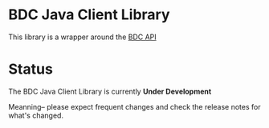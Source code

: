 # BDC Java Client Library

This library is a wrapper around the [BDC API](https://developer.bill.com/hc/en-us/articles/211360686-API-Mechanics)

# Status

The BDC Java Client Library is currently **Under Development**

Meanning– please expect frequent changes and check the release notes for what's changed.
